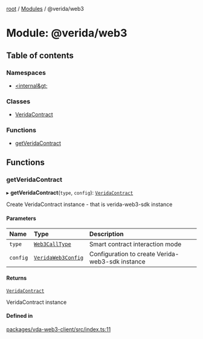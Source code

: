 [root](../README.md) / [Modules](../modules.md) / @verida/web3

# Module: @verida/web3

## Table of contents

### Namespaces

- [&lt;internal\&gt;](verida_web3._internal_.md)

### Classes

- [VeridaContract](../classes/verida_web3.VeridaContract.md)

### Functions

- [getVeridaContract](verida_web3.md#getveridacontract)

## Functions

### getVeridaContract

▸ **getVeridaContract**(`type`, `config`): [`VeridaContract`](../classes/verida_web3.VeridaContract.md)

Create VeridaContract instance - that is verida-web3-sdk instance

#### Parameters

| Name | Type | Description |
| :------ | :------ | :------ |
| `type` | [`Web3CallType`](verida_web3._internal_.md#web3calltype) | Smart contract interaction mode |
| `config` | [`VeridaWeb3Config`](verida_web3._internal_.md#veridaweb3config) | Configuration to create Verida-web3-sdk instance |

#### Returns

[`VeridaContract`](../classes/verida_web3.VeridaContract.md)

VeridaContract instance

#### Defined in

[packages/vda-web3-client/src/index.ts:11](https://github.com/verida/verida-js/blob/a690f60/packages/vda-web3-client/src/index.ts#L11)
